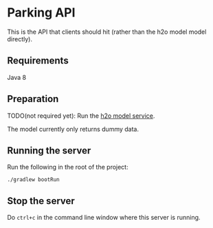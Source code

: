 # Parking API

This is the API that clients should hit (rather than the h2o model model directly).

## Requirements

Java 8

## Preparation

TODO(not required yet): Run the [h2o model service](https://github.com/bath-ml/h2o-api).

The model currently only returns dummy data.

## Running the server

Run the following in the root of the project:

```
./gradlew bootRun
```

## Stop the server
Do `ctrl+c` in the command line window where this server is running.
